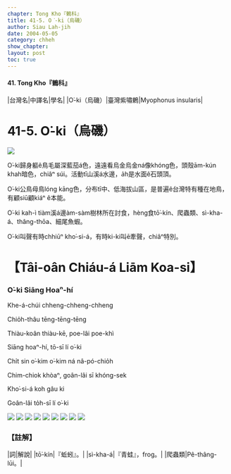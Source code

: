```yaml
---
chapter: Tong Kho『鶇科』
title: 41-5. O͘-ki（烏磯）
author: Siau Lah-jih
date: 2004-05-05    
category: chheh
show_chapter: 
layout: post
toc: true
---
```


#### 41. Tong Kho『鶇科』


|台灣名|中譯名|學名|
|O͘-ki（烏磯）|臺灣紫嘯鶇|Myophonus insularis|


# 41-5. O͘-ki（烏磯）

![](../too5/41/41-5-5.O͘-ki.jpg)


O͘-ki歸身軀ê鳥毛屬深藍茄á色，遠遠看烏金烏金ná像khóng色，頭殼ām-kún khah暗色，chiâⁿ súi。活動tī山溪á水邊，a̍h是水面ê石頭頂。

O͘-ki公鳥母鳥lóng kāng色，分布tī中、低海拔山區，是普遍ê台灣特有種在地鳥，有顧siū顧kiáⁿ ê本能。

O͘-ki kah-ì tiàm溪á邊àm-sàm樹林所在討食，hèng食tō͘-kín、爬蟲類、sì-kha-á、thâng-thōa、細尾魚蝦。

O͘-ki叫聲有時chhiūⁿ kho͘-si-á，有時ki-ki叫ē牽聲，chiâⁿ特別。




# 【Tâi-oân Chiáu-á Liām Koa-si】

### **O͘-ki Siāng Hoaⁿ-hí**


Khe-á-chúi chheng-chheng-chheng

Chio̍h-thâu tēng-tēng-tēng

Thiàu-koân thiàu-kē, poe-lâi poe-khì

Siāng hoaⁿ-hí, tō-sī lí o͘-ki

Chi̍t sin o͘-kim o͘-kim ná nâ-pó-chio̍h

Chim-chiok khòaⁿ, goân-lâi sī khóng-sek

Kho͘-si-á koh gâu ki

Goân-lâi to̍h-sī lí o͘-ki


![](../too5/41/41-5-1.O͘-ki.jpg)
![](../too5/41/41-5-2.O͘-ki.jpg)
![](../too5/41/41-5-3.O͘-ki.jpg)
![](../too5/41/41-5-4.O͘-ki.jpg)
![](../too5/41/41-5-6.O͘-ki.jpg)
![](../too5/41/41-5-7.O͘-ki.jpg)
![](../too5/41/41-5-8.O͘-ki.jpg)
![](../too5/41/41-5-9.O͘-ki.jpg)
![](../too5/41/41-5-10.O͘-ki.jpg)



### 【註解】

|詞|解說|
|tō͘-kín|『蚯蚓』。|
|sì-kha-á|『青蛙』，frog。|
|爬蟲類|Pê-thâng-lūi。|






